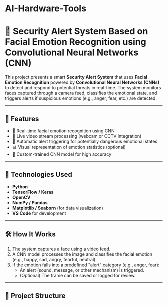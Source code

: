 # AI-Hardware-Tools

# 🔐 Security Alert System Based on Facial Emotion Recognition using Convolutional Neural Networks (CNN)

This project presents a smart **Security Alert System** that uses **Facial Emotion Recognition** powered by **Convolutional Neural Networks (CNNs)** to detect and respond to potential threats in real-time. The system monitors faces captured through a camera feed, classifies the emotional state, and triggers alerts if suspicious emotions (e.g., anger, fear, etc.) are detected.

---

## 🚀 Features

- 🎯 Real-time facial emotion recognition using CNN
- 📸 Live video stream processing (webcam or CCTV integration)
- 🚨 Automatic alert triggering for potentially dangerous emotional states
- 📊 Visual representation of emotion statistics (optional)
- 🧠 Custom-trained CNN model for high accuracy

---

## 🧠 Technologies Used

- **Python**
- **TensorFlow / Keras**
- **OpenCV**
- **NumPy / Pandas**
- **Matplotlib / Seaborn** (for data visualization)
- **VS Code** for development

---

## 🛠️ How It Works

1. The system captures a face using a video feed.
2. A CNN model processes the image and classifies the facial emotion (e.g., happy, sad, angry, fearful, neutral).
3. If the emotion falls into a predefined "alert" category (e.g., anger, fear):
   - An alert (sound, message, or other mechanism) is triggered.
   - (Optional) The frame can be saved or logged for review.

---

## 📁 Project Structure

